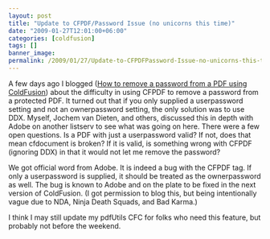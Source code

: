 ```yaml
---
layout: post
title: "Update to CFPDF/Password Issue (no unicorns this time)"
date: "2009-01-27T12:01:00+06:00"
categories: [coldfusion]
tags: []
banner_image: 
permalink: /2009/01/27/Update-to-CFPDFPassword-Issue-no-unicorns-this-time
---
```


A few days ago I blogged (<a href="http://www.raymondcamden.com/index.cfm/2009/1/23/How-to-remove-a-password-from-a-PDF-using-ColdFusion">How to remove a password from a PDF using ColdFusion</a>) about the difficulty in using CFPDF to remove a password from a protected PDF. It turned out that if you only supplied a userpassword setting and not an ownerpassword setting, the only solution was to use DDX. Myself, Jochem van Dieten, and others, discussed this in depth with Adobe on another listserv to see what was going on here. There were a few open questions. Is a PDF with just a userpassword valid? If not, does that mean cfdocument is broken? If it is valid, is something wrong with CFPDF (ignoring DDX) in that it would not let me remove the password?

We got official word from Adobe. It is indeed a bug with the CFPDF tag. If only a userpassword is supplied, it should be treated as the ownerpassword as well. The bug is known to Adobe and on the plate to be fixed in the next version of ColdFusion. (I got permission to blog this, but being intentionally vague due to NDA, Ninja Death Squads, and Bad Karma.)

I think I may still update my pdfUtils CFC for folks who need this feature, but probably not before the weekend.